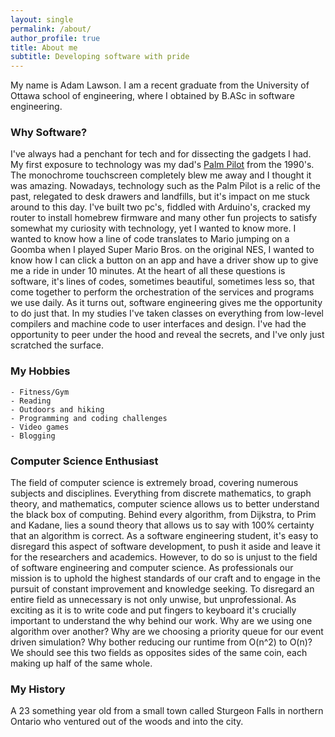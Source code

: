 ```yaml
---
layout: single
permalink: /about/
author_profile: true
title: About me
subtitle: Developing software with pride
---
```


My name is Adam Lawson. I am a recent graduate from the University of Ottawa school of engineering, where I obtained by B.ASc in software engineering.

### Why Software?
I've always had a penchant for tech and for dissecting the gadgets I had. My first exposure to technology was my dad's [Palm Pilot](https://en.wikipedia.org/wiki/PalmPilot) from the 1990's. The monochrome touchscreen completely blew me away and I thought it was amazing. Nowadays, technology such as the Palm Pilot is a relic of the past, relegated to desk drawers and landfills, but it's impact on me stuck around to this day. I've built two pc's, fiddled with Arduino's, cracked my router to install homebrew firmware and many other fun projects to satisfy somewhat my curiosity with technology, yet I wanted to know more. I wanted to know how a line of code translates to Mario jumping on a Goomba when I played Super Mario Bros. on the original NES, I wanted to know how I can click a button on an app and have a driver show up to give me a ride in under 10 minutes. At the heart of all these questions is software, it's lines of codes, sometimes beautiful, sometimes less so, that come together to perform the orchestration of the services and programs we use daily. As it turns out, software engineering gives me the opportunity to do just that. In my studies I've taken classes on everything from low-level compilers and machine code to user interfaces and design. I've had the opportunity to peer under the hood and reveal the secrets, and I've only just scratched the surface.

### My Hobbies
    - Fitness/Gym
    - Reading
    - Outdoors and hiking
    - Programming and coding challenges
    - Video games
    - Blogging

### Computer Science Enthusiast 
The field of computer science is extremely broad, covering numerous subjects and disciplines. Everything from discrete mathematics, to graph theory, and mathematics, computer science allows us to better understand the black box of computing. Behind every algorithm, from Dijkstra, to Prim and Kadane, lies a sound theory that allows us to say with 100% certainty that an algorithm is correct. As a software engineering student, it's easy to disregard this aspect of software development, to push it aside and leave it for the researchers and academics. However, to do so is unjust to the field of software engineering and computer science. As professionals our mission is to uphold the highest standards of our craft and to engage in the pursuit of constant improvement and knowledge seeking. To disregard an entire field as unnecessary is not only unwise, but unprofessional. As exciting as it is to write code and put fingers to keyboard it's crucially important to understand the why behind our work. Why are we using one algorithm over another? Why are we choosing a priority queue for our event driven simulation? Why bother reducing our runtime from O(n^2) to O(n)? We should see this two fields as opposites sides of the same coin, each making up half of the same whole.

### My History

A 23 something year old from a small town called Sturgeon Falls in northern Ontario who ventured out of the woods and into the city.

